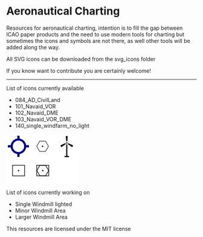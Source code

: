 # Aeronautical Charting
Resources for aeronautical charting, intention is to fill the gap between ICAO paper products and the need to use modern tools for charting but sometimes the icons and symbols are not there, as well other tools will be added along the way.

All SVG icons can be downloaded from the svg_icons folder

If you know want to contribute you are certainly welcome! 

---------------------------
List of icons currently available
* 084_AD_CivilLand
* 101_Navaid_VOR
* 102_Navaid_DME
* 103_Navaid_VOR_DME
* 140_single_windfarm_no_light

![Available Aeronautical Symbols Image](/img_readme/aeronautical_symbols.png?raw=true "Image")

List of icons currently working on
* Single Windmill lighted
* Minor Windmill Area
* Larger Windmill Area  





This resources are licensed under the MIT license
